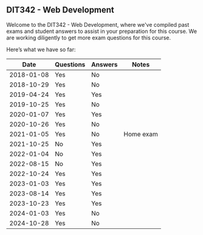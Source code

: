 ## DIT342 - Web Development
Welcome to the DIT342 - Web Development, where we've compiled past exams and student answers to assist in your preparation for this course. We are working diligently to get more exam questions for this course.

Here’s what we have so far:

|    Date    | Questions | Answers |   Notes   |
|------------|-----------|---------|-----------|
| 2018-01-08 | Yes       | No      |           |
| 2018-10-29 | Yes       | No      |           |
| 2019-04-24 | Yes       | Yes     |           |
| 2019-10-25 | Yes       | No      |           |
| 2020-01-07 | Yes       | Yes     |           |
| 2020-10-26 | Yes       | No      |           |
| 2021-01-05 | Yes       | No      | Home exam |
| 2021-10-25 | No        | Yes     |           |
| 2022-01-04 | No        | Yes     |           |
| 2022-08-15 | No        | Yes     |           |
| 2022-10-24 | Yes       | Yes     |           |
| 2023-01-03 | Yes       | Yes     |           |
| 2023-08-14 | Yes       | Yes     |           |
| 2023-10-23 | Yes       | Yes     |           |
| 2024-01-03 | Yes       | No      |           |
| 2024-10-28 | Yes       | No      |           |
